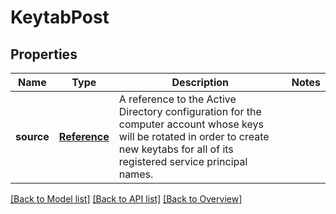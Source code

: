 # KeytabPost

## Properties
Name | Type | Description | Notes
------------ | ------------- | ------------- | -------------
**source** | [**Reference**](Reference.md) | A reference to the Active Directory configuration for the computer account whose keys will be rotated in order to create new keytabs for all of its registered service principal names. | 

[[Back to Model list]](index.md#documentation-for-models) [[Back to API list]](index.md#endpoint-properties) [[Back to Overview]](index.md)


